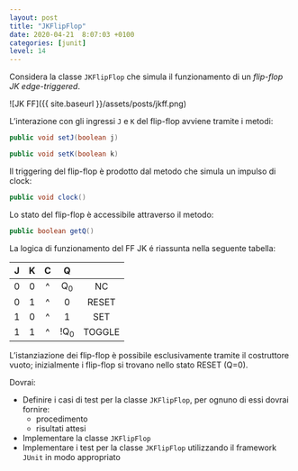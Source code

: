 ```yaml
---
layout: post
title: "JKFlipFlop"
date: 2020-04-21  8:07:03 +0100
categories: [junit]
level: 14
---
```


Considera la classe `JKFlipFlop` che simula il funzionamento di un *flip-flop JK edge-triggered*. 

![JK FF]({{ site.baseurl }}/assets/posts/jkff.png)

L’interazione con gli ingressi `J` e `K` del flip-flop avviene tramite i metodi:

~~~java
public void setJ(boolean j)

public void setK(boolean k)
~~~


Il triggering del flip-flop è prodotto dal metodo che simula un impulso di clock:

~~~java
public void clock()
~~~

Lo stato del flip-flop è accessibile attraverso il metodo:

~~~java
public boolean getQ()
~~~

La logica di funzionamento del FF JK é riassunta nella seguente tabella:

|J|K|C|Q||
|:--:|:--:|:--:|:--:|:--:|
|0|0|^|Q<sub>0</sub>|NC|
|0|1|^|0|RESET|
|1|0|^|1|SET|
|1|1|^|!Q<sub>0</sub>|TOGGLE|


L’istanziazione dei flip-flop è possibile esclusivamente tramite il costruttore vuoto; inizialmente i flip-flop si trovano nello stato RESET (Q=0).


Dovrai:

- Definire i casi di test per la classe `JKFlipFlop`, per ognuno di essi dovrai fornire:
	- procedimento
	- risultati attesi
- Implementare la classe `JKFlipFlop` 
- Implementare i test per la classe `JKFlipFlop` utilizzando il framework `JUnit` in modo appropriato